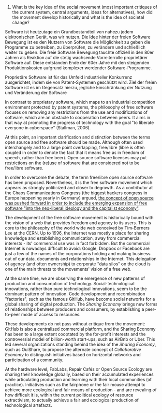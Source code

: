 1. What is the key idea of the social movement (most important critiques of the current system, central arguments, ideas for alternatives), how did the movement develop historically and what is the idea of societal change?


Software ist heutzutage ein Grundbestandteil von nahezu jedem elektronischen Gerät, was wir nutzen. Die Idee hinter der freien Software Bewegung ist es den Nutzern von Software die Möglichkeit zu geben die Programme zu betreiben, zu überprüfen, zu verändern und schließlich weiter zu geben.
Die freie Software Bewegung tauchte offiziell in den 80er Jahren als Reaktion auf die stetig wachsende Vorreiterrolle proprietärer Software auf. Diese entstanden Ende der 60er Jahre mit den steigenden Produktionskosten aufgrund komplexer werdender Software-Programme.

Proprietäre Software ist für das Umfeld industrieller Konkurrenz ausgerichtet, indem sie von Patent-Systemen geschützt wird. Ziel der freien Software ist es im Gegensatz hierzu, jegliche Einschränkung der Nutzung und Veränderung der Software

In contrast to proprietary software, which maps to an industrial competition environment protected by patent systems, the philosophy of free software focuses on removing any restrictions from the use and modifications of software, which are an obstacle to cooperation between peers. It aims in that way at promoting the progress of technology with the goal "to liberate everyone in cyberspace" (Stallman, 2006).

At this point, an important clarification and distinction between the terms open source and free software should be made. Although often used interchangely and to a large point overlapping, free/libre (libre is often coupled in order to denote the fact that it means free as in freedom of speech, rather than free beer). Open source software licenses may put restrictions on the (re)use of software that are considered not to be free/libre software. 

In order to overcome the debate, the term free/libre open source software has been proposed. Nevertheless, it is the free software movement which appears as strongly politicized and closer to degrowth. As a contributor at the Chaos Communications Congress (the biggest hackers congress in Europe happening yearly in Germany) argued, [the concept of open source was pushed forward in order to include the emerging expansion of free software "into the neo-liberal ideology and the capitalist economy"](https://events.ccc.de/congress/2007/Fahrplan/attachments/967_24c3.HackingIdeologies.OpenSource.a.capitalist.movement.pdf).

The development of the free software movement is historically bound with the vision of a web that provides freedom and agency to its users. This is core to the philosophy of the world wide web conceived by Tim-Berners Lee at the CERN. Up to 1996, the Internet was mostly a place for sharing knowledge and establishing communication, away from commercial interests - its' commercial use was in fact forbidden. But the commercial Internet is nowadays difficult to avoid: Google, Dropbox or Facebook are just a few of the names of the corporations holding and making business out of our data, documents and relationships in the Internet. This delegation of agency (and often ownership) to corporate "data silos" on the cloud  is one of the main threats to the movements' vision of a free web.

At the same time, we are observing the emergence of new patterns of production and consumption of technology. Social-technological innovations, rather than pure technological innovations, seem to be the dominant pattern of innovation. Code development and recombination "factories", such as the famous GitHub, have become social networks for a global sharing of digital production. The *Sharing Economy* brings new forms of relationships between producers and consumers, by establishing a peer-to-peer mode of access to resources.

These developments do not pass without critique from the movement: GitHub is also a centralized commercial platform, and the Sharing Economy has been to a large extent cooptated by the for-profit interests and the controversial model of billion-worth start-ups, such as AirBnb or Uber. This led several organizations standing behind the idea of the *Sharing Economy*, such as OuiShare, to propose the alternate concept of *Collaborative Economy* to distinguish initiatives based on horizontal networks and participation of a community.

At the hardware level, FabLabs, Repair Cafés or Open Source Ecology are sharing their knowledge globally, based on their accumulated experiences while articulating production and learning with their local communities (of practice). Initiatives such as the fairphone or the fair mouse attempt to achieve more ecological and fair means of production - and are revealing of how difficult it is, within the current political ecology of resource extractivism, to actually achieve a fair and ecological production of technological artefacts. 

